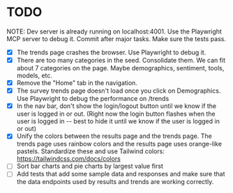 # TODO

NOTE: Dev server is already running on localhost:4001. Use the Playwright MCP server to debug it. Commit after major tasks. Make sure the tests pass.

- [x] The trends page crashes the browser. Use Playwright to debug it.
- [x] There are too many categories in the seed. Consolidate them. We can fit about 7 categories on the page. Maybe demographics, sentiment, tools, models, etc.
- [x] Remove the "Home" tab in the navigation.
- [x] The survey trends page doesn't load once you click on Demographics. Use Playwright to debug the performance on /trends
- [x] In the nav bar, don't show the login/logout button until we know if the user is logged in or out. (Right now the login button flashes when the user is logged in -- best to hide it until we know if the user is logged in or out)
- [x] Unify the colors between the results page and the trends page. The trends page uses rainbow colors and the results page uses orange-like pastels. Standardize these and use Tailwind colors: https://tailwindcss.com/docs/colors
- [ ] Sort bar charts and pie charts by largest value first
- [ ] Add tests that add some sample data and responses and make sure that the data endpoints used by results and trends are working correctly.